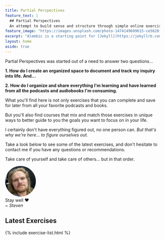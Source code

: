 ```yaml
---
title: Partial Perspectives
feature_text: |
  ## Partial Perspectives
  An attempt to build sense and structure through simple online exercises and worksheets.
feature_image: "https://images.unsplash.com/photo-1474149609615-ce5628f98c80?ixlib=rb-1.2.1&ixid=eyJhcHBfaWQiOjEyMDd9&auto=format&fit=crop&w=2850&q=80"
excerpt: "Alembic is a starting point for [Jekyll](https://jekyllrb.com/) projects. Rather than starting from scratch, this boilerplate is designed to get the ball rolling immediately. Install it, configure it, tweak it, push it."
layout: home
aside: true
---
```


<style>
  .feature {
    background-position: bottom center;
    min-height: 80vh;
    margin: 0;
  }
</style>

Partial Perspectives was started out of a need to answer two questions...

**1. How do I create an organized space to document and track my inquiry into life. And...**

**2. How do I organize and share everything I'm learning and have learned from all the podcasts and audiobooks I'm consuming.**

What you'll find here is not only exercises that you can complete and save for later from all your favorite podcasts and books.

But you'll also find courses that mix and match those exercises in unique ways to better guide to you the goals you want to focus on in your life.

I certainly don't have everything figured out, no one person can. *But that's why we're here... to figure ourselves out.*

Take a look below to see some of the latest exercises, and don't hesitate to contact me if you have any questions or recommendations.

Take care of yourself and take care of others... but in that order.



<div class='flex-center' style="justify-content:left">
  <img src="/assets/images/steven.jpg" style="width: 100px;
      border-radius: 50%;" class='d-inline box-shadow mr-2' />
  <span>
    <div>Stay well ❤️</div>
    <div>~ <em>Steven</em></div>
  </span>
</div>

<h2>Latest Exercises</h2>

{% include exercise-list.html %}
